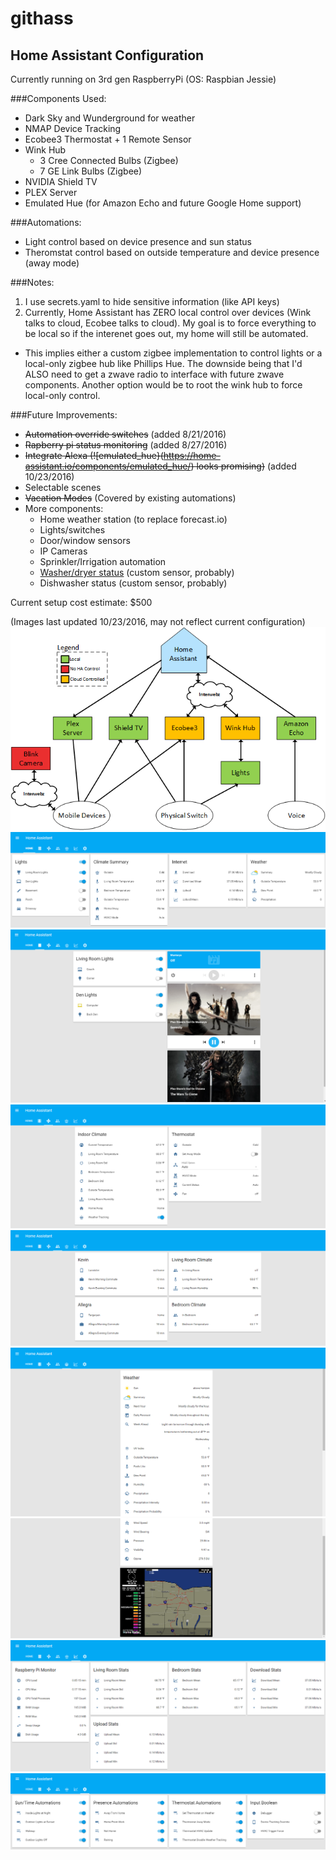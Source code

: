 # githass
## Home Assistant Configuration
Currently running on 3rd gen RaspberryPi (OS: Raspbian Jessie)

###Components Used:
- Dark Sky  and Wunderground for weather
- NMAP Device Tracking
- Ecobee3 Thermostat + 1 Remote Sensor
- Wink Hub
  - 3 Cree Connected Bulbs (Zigbee)
  -  7 GE Link Bulbs (Zigbee)
- NVIDIA Shield TV
- PLEX Server
- Emulated Hue (for Amazon Echo and future Google Home support)

###Automations:
- Light control based on device presence and sun status
- Theromstat control based on outside temperature and device presence (away mode)

###Notes:
1. I use secrets.yaml to hide sensitive information (like API keys)
2. Currently, Home Assistant has ZERO local control over devices (Wink talks to cloud, Ecobee talks to cloud).  My goal is to force everything to be local so if the interenet goes out, my home will still be automated.
  * This implies either a custom zigbee implementation to control lights or a local-only zigbee hub like Phillips Hue.  The downside being that I'd ALSO need to get a zwave radio to interface with future zwave components.  Another option would be to root the wink hub to force local-only control.
 
###Future Improvements:
- ~~Automation override switches~~ (added 8/21/2016)
- ~~Rapberry pi status monitoring~~ (added 8/27/2016)
- ~~Integrate Alexa (![emulated_hue}(https://home-assistant.io/components/emulated_hue/) looks promising)~~ (added 10/23/2016)
- Selectable scenes
- ~~Vacation Modes~~ (Covered by existing automations)
- More components:
  - Home weather station (to replace forecast.io)
  - Lights/switches
  - Door/window sensors
  - IP Cameras
  - Sprinkler/Irrigation automation
  - [Washer/dryer status](https://home-assistant.io/blog/2016/08/03/laundry-automation-update/) (custom sensor, probably)
  - Dishwasher status (custom sensor, probably)
  
Current setup cost estimate: $500 

(Images last updated 10/23/2016, may not reflect current configuration)
![](https://github.com/fronzbot/githass/blob/master/images/HA_setup.png)
![](https://github.com/fronzbot/githass/blob/master/images/ha_home_page.png)
![](https://github.com/fronzbot/githass/blob/master/images/ha_media.png)
![](https://github.com/fronzbot/githass/blob/master/images/ha_thermostat.png)
![](https://github.com/fronzbot/githass/blob/master/images/ha_presence.png)
![](https://github.com/fronzbot/githass/blob/master/images/ha_weather1.png)
![](https://github.com/fronzbot/githass/blob/master/images/ha_weather2.png)
![](https://github.com/fronzbot/githass/blob/master/images/ha_stats.png)
![](https://github.com/fronzbot/githass/blob/master/images/ha_override.png)
